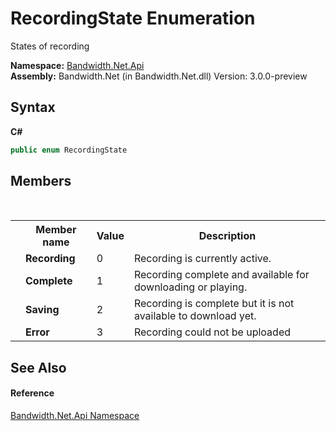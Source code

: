 ﻿# RecordingState Enumeration
 

States of recording

**Namespace:**&nbsp;<a href ="N_Bandwidth_Net_Api.md">Bandwidth.Net.Api</a><br />**Assembly:**&nbsp;Bandwidth.Net (in Bandwidth.Net.dll) Version: 3.0.0-preview

## Syntax

**C#**<br />
``` C#
public enum RecordingState
```


## Members
&nbsp;<table><tr><th></th><th>Member name</th><th>Value</th><th>Description</th></tr><tr><td /><td target="F:Bandwidth.Net.Api.RecordingState.Recording">**Recording**</td><td>0</td><td>Recording is currently active.</td></tr><tr><td /><td target="F:Bandwidth.Net.Api.RecordingState.Complete">**Complete**</td><td>1</td><td>Recording complete and available for downloading or playing.</td></tr><tr><td /><td target="F:Bandwidth.Net.Api.RecordingState.Saving">**Saving**</td><td>2</td><td>Recording is complete but it is not available to download yet.</td></tr><tr><td /><td target="F:Bandwidth.Net.Api.RecordingState.Error">**Error**</td><td>3</td><td>Recording could not be uploaded</td></tr></table>

## See Also


#### Reference
<a href ="N_Bandwidth_Net_Api.md">Bandwidth.Net.Api Namespace</a><br />